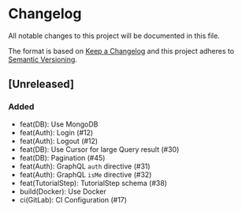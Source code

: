 # Changelog

All notable changes to this project will be documented in this file.

The format is based on [Keep a Changelog](http://keepachangelog.com/)
and this project adheres to [Semantic Versioning](http://semver.org/).

## [Unreleased]
### Added

- feat(DB): Use MongoDB
- feat(Auth): Login (#12)
- feat(Auth): Logout (#12)
- feat(DB): Use Cursor for large Query result (#30)
- feat(DB): Pagination (#45)
- feat(Auth): GraphQL `auth` directive (#31)
- feat(Auth): GraphQL `isMe` directive (#32)
- feat(TutorialStep): TutorialStep schema (#38)
- build(Docker): Use Docker
- ci(GitLab): CI Configuration (#17)

